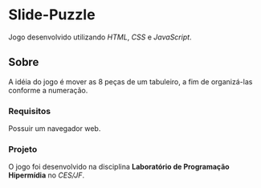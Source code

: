 # Slide-Puzzle

Jogo desenvolvido utilizando *HTML*, *CSS* e *JavaScript*.

## Sobre

A idéia do jogo é mover as 8 peças de um tabuleiro, a fim de organizá-las conforme a numeração.

### Requisitos

Possuir um navegador web.

### Projeto

O jogo foi desenvolvido na disciplina **Laboratório de Programação Hipermídia** no *CES/JF*.